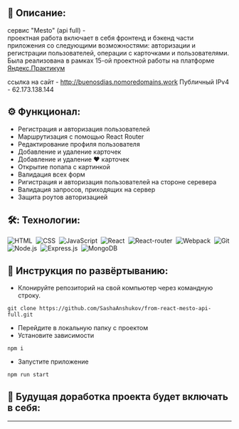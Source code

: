 ## 📖 Описание:

сервис "Mesto" (api full) -<br />
проектная работа включает в себя фронтенд и бэкенд части приложения со следующими возможностями: авторизации и регистрации пользователей, операции с карточками и пользователями. Была реализована в рамках 15-ой проектной работы на платформе [Яндекс.Практикум](https://praktikum.yandex.ru/web/)

ссылка на сайт - http://buenosdias.nomoredomains.work
Публичный IPv4 - 62.173.138.144

## ⚙️ Функционал:

- Регистрация и авторизация пользователей
- Маршрутизация с помощью React Router
- Редактирование профиля пользователя
- Добавление и удаление карточек
- Добавление и удаление ❤️ карточек
- Открытие попапа с картинкой
- Валидация всех форм
- Ригистрация и авторизация пользователей на стороне серевера
- Валидация запросов, приходящих на сервер
- Защита роутов авторизацией

## 🛠️: Технологии:

![HTML](https://img.shields.io/badge/-HTML-05122A?style=flat&logo=HTML5)&nbsp;
![CSS](https://img.shields.io/badge/-CSS-05122A?style=flat&logo=CSS3&logoColor=1572B6)&nbsp;
![JavaScript](https://img.shields.io/badge/-JavaScript-05122A?style=flat&logo=javascript)&nbsp;
![React](https://img.shields.io/badge/-React-05122A?style=flat&logo=react)&nbsp;
![React-router](https://img.shields.io/badge/-React_Router-05122A?style=flat&logo=react-router)&nbsp;
![Webpack](https://img.shields.io/badge/-Webpack-05122A?style=flat&logo=webpack)&nbsp;
![Git](https://img.shields.io/badge/-Git-05122A?style=flat&logo=git)&nbsp;
![Node.js](https://img.shields.io/badge/-Node.js-05122A?style=flat&logo=node.js)&nbsp;
![Express.js](https://img.shields.io/badge/-Express.js-05122A?style=flat&logo=Express.js&logoColor=1572B6)&nbsp;
![MongoDB](https://img.shields.io/badge/-MongoDB-05122A?style=flat&logo=mongodb)&nbsp;

## 🚀 Инструкция по развёртыванию:

- Клонируйте репозиторий на свой компьютер через командную строку.

```
git clone https://github.com/SashaAnshukov/from-react-mesto-api-full.git
```

- Перейдите в локальную папку с проектом
- Установите зависимости

```
npm i
```

- Запустите приложение

```
npm run start
```

## 🤖 Будущая доработка проекта будет включать в себя:

- --
